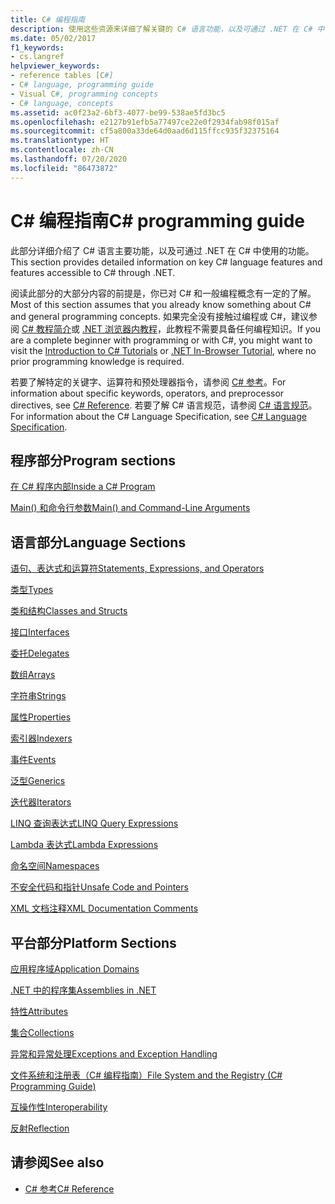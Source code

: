 ```yaml
---
title: C# 编程指南
description: 使用这些资源来详细了解关键的 C# 语言功能，以及可通过 .NET 在 C# 中使用的功能。
ms.date: 05/02/2017
f1_keywords:
- cs.langref
helpviewer_keywords:
- reference tables [C#]
- C# language, programming guide
- Visual C#, programming concepts
- C# language, concepts
ms.assetid: ac0f23a2-6bf3-4077-be99-538ae5fd3bc5
ms.openlocfilehash: e2127b91efb5a77497ce22e0f2934fab98f015af
ms.sourcegitcommit: cf5a800a33de64d0aad6d115ffcc935f32375164
ms.translationtype: HT
ms.contentlocale: zh-CN
ms.lasthandoff: 07/20/2020
ms.locfileid: "86473872"
---
```

# <a name="c-programming-guide"></a><span data-ttu-id="4d7c6-103">C# 编程指南</span><span class="sxs-lookup"><span data-stu-id="4d7c6-103">C# programming guide</span></span>

<span data-ttu-id="4d7c6-104">此部分详细介绍了 C# 语言主要功能，以及可通过 .NET 在 C# 中使用的功能。</span><span class="sxs-lookup"><span data-stu-id="4d7c6-104">This section provides detailed information on key C# language features and features accessible to C# through .NET.</span></span>  
  
 <span data-ttu-id="4d7c6-105">阅读此部分的大部分内容的前提是，你已对 C# 和一般编程概念有一定的了解。</span><span class="sxs-lookup"><span data-stu-id="4d7c6-105">Most of this section assumes that you already know something about C# and general programming concepts.</span></span> <span data-ttu-id="4d7c6-106">如果完全没有接触过编程或 C#，建议参阅 [C# 教程简介](../tutorials/intro-to-csharp/index.md)或 [.NET 浏览器内教程](https://dotnet.microsoft.com/learn/dotnet/in-browser-tutorial/1)，此教程不需要具备任何编程知识。</span><span class="sxs-lookup"><span data-stu-id="4d7c6-106">If you are a complete beginner with programming or with C#, you might want to visit the [Introduction to C# Tutorials](../tutorials/intro-to-csharp/index.md) or [.NET In-Browser Tutorial](https://dotnet.microsoft.com/learn/dotnet/in-browser-tutorial/1), where no prior programming knowledge is required.</span></span>  
  
 <span data-ttu-id="4d7c6-107">若要了解特定的关键字、运算符和预处理器指令，请参阅 [C# 参考](../language-reference/index.md)。</span><span class="sxs-lookup"><span data-stu-id="4d7c6-107">For information about specific keywords, operators, and preprocessor directives, see [C# Reference](../language-reference/index.md).</span></span> <span data-ttu-id="4d7c6-108">若要了解 C# 语言规范，请参阅 [C# 语言规范](/dotnet/csharp/language-reference/language-specification/introduction)。</span><span class="sxs-lookup"><span data-stu-id="4d7c6-108">For information about the C# Language Specification, see [C# Language Specification](/dotnet/csharp/language-reference/language-specification/introduction).</span></span>  
  
## <a name="program-sections"></a><span data-ttu-id="4d7c6-109">程序部分</span><span class="sxs-lookup"><span data-stu-id="4d7c6-109">Program sections</span></span>

[<span data-ttu-id="4d7c6-110">在 C# 程序内部</span><span class="sxs-lookup"><span data-stu-id="4d7c6-110">Inside a C# Program</span></span>](./inside-a-program/index.md)  
  
[<span data-ttu-id="4d7c6-111">Main() 和命令行参数</span><span class="sxs-lookup"><span data-stu-id="4d7c6-111">Main() and Command-Line Arguments</span></span>](./main-and-command-args/index.md)  

## <a name="language-sections"></a><span data-ttu-id="4d7c6-112">语言部分</span><span class="sxs-lookup"><span data-stu-id="4d7c6-112">Language Sections</span></span>

[<span data-ttu-id="4d7c6-113">语句、表达式和运算符</span><span class="sxs-lookup"><span data-stu-id="4d7c6-113">Statements, Expressions, and Operators</span></span>](./statements-expressions-operators/index.md)  

 [<span data-ttu-id="4d7c6-114">类型</span><span class="sxs-lookup"><span data-stu-id="4d7c6-114">Types</span></span>](./types/index.md)  

 [<span data-ttu-id="4d7c6-115">类和结构</span><span class="sxs-lookup"><span data-stu-id="4d7c6-115">Classes and Structs</span></span>](./classes-and-structs/index.md)  
  
 [<span data-ttu-id="4d7c6-116">接口</span><span class="sxs-lookup"><span data-stu-id="4d7c6-116">Interfaces</span></span>](./interfaces/index.md)  

 [<span data-ttu-id="4d7c6-117">委托</span><span class="sxs-lookup"><span data-stu-id="4d7c6-117">Delegates</span></span>](./delegates/index.md)  

 [<span data-ttu-id="4d7c6-118">数组</span><span class="sxs-lookup"><span data-stu-id="4d7c6-118">Arrays</span></span>](./arrays/index.md)  
  
 [<span data-ttu-id="4d7c6-119">字符串</span><span class="sxs-lookup"><span data-stu-id="4d7c6-119">Strings</span></span>](./strings/index.md)  
  
 [<span data-ttu-id="4d7c6-120">属性</span><span class="sxs-lookup"><span data-stu-id="4d7c6-120">Properties</span></span>](./classes-and-structs/properties.md)  
  
 [<span data-ttu-id="4d7c6-121">索引器</span><span class="sxs-lookup"><span data-stu-id="4d7c6-121">Indexers</span></span>](./indexers/index.md)  
  
 [<span data-ttu-id="4d7c6-122">事件</span><span class="sxs-lookup"><span data-stu-id="4d7c6-122">Events</span></span>](./events/index.md)  
  
 [<span data-ttu-id="4d7c6-123">泛型</span><span class="sxs-lookup"><span data-stu-id="4d7c6-123">Generics</span></span>](./generics/index.md)  
  
 [<span data-ttu-id="4d7c6-124">迭代器</span><span class="sxs-lookup"><span data-stu-id="4d7c6-124">Iterators</span></span>](./concepts/iterators.md)
  
 [<span data-ttu-id="4d7c6-125">LINQ 查询表达式</span><span class="sxs-lookup"><span data-stu-id="4d7c6-125">LINQ Query Expressions</span></span>](../linq/index.md)  
  
 [<span data-ttu-id="4d7c6-126">Lambda 表达式</span><span class="sxs-lookup"><span data-stu-id="4d7c6-126">Lambda Expressions</span></span>](./statements-expressions-operators/lambda-expressions.md)  
  
 [<span data-ttu-id="4d7c6-127">命名空间</span><span class="sxs-lookup"><span data-stu-id="4d7c6-127">Namespaces</span></span>](./namespaces/index.md)  
  
 [<span data-ttu-id="4d7c6-128">不安全代码和指针</span><span class="sxs-lookup"><span data-stu-id="4d7c6-128">Unsafe Code and Pointers</span></span>](./unsafe-code-pointers/index.md)  
  
 [<span data-ttu-id="4d7c6-129">XML 文档注释</span><span class="sxs-lookup"><span data-stu-id="4d7c6-129">XML Documentation Comments</span></span>](./xmldoc/index.md)  
  
## <a name="platform-sections"></a><span data-ttu-id="4d7c6-130">平台部分</span><span class="sxs-lookup"><span data-stu-id="4d7c6-130">Platform Sections</span></span>

 [<span data-ttu-id="4d7c6-131">应用程序域</span><span class="sxs-lookup"><span data-stu-id="4d7c6-131">Application Domains</span></span>](../../framework/app-domains/application-domains.md)  
  
 [<span data-ttu-id="4d7c6-132">.NET 中的程序集</span><span class="sxs-lookup"><span data-stu-id="4d7c6-132">Assemblies in .NET</span></span>](../../standard/assembly/index.md)  
  
 [<span data-ttu-id="4d7c6-133">特性</span><span class="sxs-lookup"><span data-stu-id="4d7c6-133">Attributes</span></span>](./concepts/attributes/index.md)  
  
 [<span data-ttu-id="4d7c6-134">集合</span><span class="sxs-lookup"><span data-stu-id="4d7c6-134">Collections</span></span>](./concepts/collections.md)  
  
 [<span data-ttu-id="4d7c6-135">异常和异常处理</span><span class="sxs-lookup"><span data-stu-id="4d7c6-135">Exceptions and Exception Handling</span></span>](./exceptions/index.md)  
  
 [<span data-ttu-id="4d7c6-136">文件系统和注册表（C# 编程指南）</span><span class="sxs-lookup"><span data-stu-id="4d7c6-136">File System and the Registry (C# Programming Guide)</span></span>](./file-system/index.md)  
  
 [<span data-ttu-id="4d7c6-137">互操作性</span><span class="sxs-lookup"><span data-stu-id="4d7c6-137">Interoperability</span></span>](./interop/index.md)  
  
 [<span data-ttu-id="4d7c6-138">反射</span><span class="sxs-lookup"><span data-stu-id="4d7c6-138">Reflection</span></span>](./concepts/reflection.md)  
  
## <a name="see-also"></a><span data-ttu-id="4d7c6-139">请参阅</span><span class="sxs-lookup"><span data-stu-id="4d7c6-139">See also</span></span>

- [<span data-ttu-id="4d7c6-140">C# 参考</span><span class="sxs-lookup"><span data-stu-id="4d7c6-140">C# Reference</span></span>](../language-reference/index.md)
